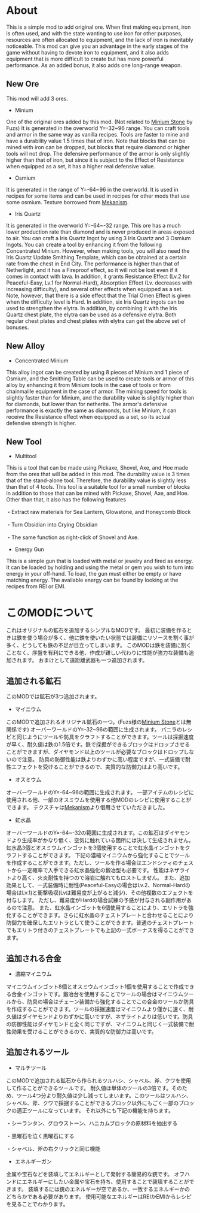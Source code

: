# About
This is a simple mod to add original ore.
When first making equipment, iron is often used, and with the state wanting to use iron for other purposes, resources are often allocated to equipment, and the lack of iron is inevitably noticeable.
This mod can give you an advantage in the early stages of the game without having to devote iron to equipment, and it also adds equipment that is more difficult to create but has more powerful performance.
As an added bonus, it also adds one long-range weapon.

## New Ore
This mod will add 3 ores.
- Minium

One of the original ores added by this mod. (Not related to [Minium Stone](https://modrinth.com/mod/minium-stone) by Fuzs)
It is generated in the overworld Y=-32~96 range.
You can craft tools and armor in the same way as vanilla recipes. Tools are faster to mine and have a durability value 1.5 times that of iron. Note that blocks that can be mined with iron can be dropped, but blocks that require diamond or higher tools will not drop.
The defensive performance of the armor is only slightly higher than that of iron, but since it is subject to the Effect of Resistance when equipped as a set, it has a higher real defensive value.

- Osmium

It is generated in the range of Y=-64~96 in the overworld.
It is used in recipes for some items and can be used in recipes for other mods that use some osmium.
Texture borrowed from [Mekanism](https://modrinth.com/mod/mekanism).

- Iris Quartz

It is generated in the overworld Y=-64~-32 range. This ore has a much lower production rate than diamond and is never produced in areas exposed to air.
You can craft a Iris Quartz Ingot by using 3 Iris Quartz and 3 Osmium Ingots.
You can create a tool by enhancing it from the following Concentrated Minium. However, when making tools, you will also need the Iris Quartz Update Smithing Template, which can be obtained at a certain rate from the chest in End City.
The performance is higher than that of Netherlight, and it has a Fireproof effect, so it will not be lost even if it comes in contact with lava.
In addition, it grants Resistance Effect (Lv.2 for Peaceful-Easy, Lv.1 for Normal-Hard), Absorption Effect (Lv. decreases with increasing difficulty), and several other effects when equipped as a set.
Note, however, that there is a side effect that the Trial Omen Effect is given when the difficulty level is Hard.
In addition, six Iris Quartz ingots can be used to strengthen the elytra. In addition, by combining it with the Iris Quartz chest plate, the elytra can be used as a defensive elytra. Both regular chest plates and chest plates with elytra can get the above set of bonuses.

## New Alloy
- Concentrated Minium

This alloy ingot can be created by using 8 pieces of Minium and 1 piece of Osmium, and the Smithing Table can be used to create tools or armor of this alloy by enhancing it from Minium tools in the case of tools or from chainmaille equipment in the case of armor.
The mining speed for tools is slightly faster than for Minium, and the durability value is slightly higher than for diamonds, but lower than for netherite.
The armor's defensive performance is exactly the same as diamonds, but like Minium, it can receive the Resistance effect when equipped as a set, so its actual defensive strength is higher.

## New Tool

- Multitool

This is a tool that can be made using Pickaxe, Shovel, Axe, and Hoe made from the ores that will be added in this mod.
The durability value is 3 times that of the stand-alone tool. Therefore, the durability value is slightly less than that of 4 tools. This tool is a suitable tool for a small number of blocks in addition to those that can be mined with Pickaxe, Shovel, Axe, and Hoe.
Other than that, it also has the following features

・Extract raw materials for Sea Lantern, Glowstone, and Honeycomb Block

・Turn Obsidian into Crying Obsidian

・The same function as right-click of Shovel and Axe.

- Energy Gun

This is a simple gun that is loaded with metal or jewelry and fired as energy.
It can be loaded by holding and using the metal or gem you wish to turn into energy in your off-hand.
To load, the gun must either be empty or have matching energy.
The available energy can be found by looking at the recipes from REI or EMI.

# このMODについて
これはオリジナルの鉱石を追加するシンプルなMODです。
最初に装備を作るときは鉄を使う場合が多く、他に鉄を使いたい状態では装備にリソースを割く事が多く、どうしても鉄の不足が目立ってしまいます。
このMODは鉄を装備に割くことなく、序盤を有利にできる他、作成が難しい代わりに性能が強力な装備も追加されます。
おまけとして遠距離武器も一つ追加されます。

## 追加される鉱石
このMODでは鉱石が3つ追加されます。
- マイニウム

このMODで追加されるオリジナル鉱石の一つ。(Fuzs様の[Minium Stone](https://modrinth.com/mod/minium-stone)とは無関係です)
オーバーワールドのY=-32~96の範囲に生成されます。
バニラのレシピと同じようにツールや防具をクラフトすることができます。ツールは採掘速度が早く、耐久値は鉄の1.5倍です。鉄で採掘ができるブロックはドロップさせることができますが、ダイヤモンド以上のツールが必要なブロックはドロップしないので注意。
防具の防御性能は鉄よりわずかに高い程度ですが、一式装備で耐性エフェクトを受けることができるので、実質的な防御力はより高いです。

- オスミウム

オーバーワールドのY=-64~96の範囲に生成されます。
一部アイテムのレシピに使用される他、一部のオスミウムを使用する他MODのレシピに使用することができます。
テクスチャは[Mekanism](https://modrinth.com/mod/mekanism)より借用させていただきました。

- 虹水晶

オーバーワールドのY=-64~-32の範囲に生成されます。この鉱石はダイヤモンドより生成率がかなり低く、空気に触れている箇所には決して生成されません。
虹水晶3個とオスミウムインゴットを3個使用することで虹水晶インゴットをクラフトすることができます。
下記の濃縮マイニウムから強化することでツールを作成することができます。ただし、ツールを作る場合はエンドシティのチェストから一定確率で入手できる虹水晶強化の鍛冶型も必要です。
性能はネザライトより高く、火炎耐性を持つので溶岩に触れてもロストしません。
また、追加効果として、一式装備時に耐性(Peaceful-Easyの場合はLv.2、Normal-Hardの場合はLv.1)と衝撃吸収(Lvは難易度が上がると減少)、その他複数のエフェクトを付与します。
ただし、難易度がHardの場合試練の予感が付与される副作用があるので注意。
また、虹水晶インゴットを6個使用することにより、エリトラを強化することができます。さらに虹水晶のチェストプレートと合わせることにより防御力を確保したエリトラとして使うことができます。普通のチェストプレートでもエリトラ付きのチェストプレートでも上記の一式ボーナスを得ることができます。

## 追加される合金
- 濃縮マイニウム

マイニウムインゴット8個とオスミウムインゴット1個を使用することで作成できる合金インゴットです。鍛冶台を使用することでツールの場合はマイニウムツールから、防具の場合はチェーン装備から強化することでこの合金のツールか防具を作成することができます。ツールの採掘速度はマイニウムより僅かに速く、耐久値はダイヤモンドよりわずかに高いですが、ネザライトよりは低いです。防具の防御性能はダイヤモンドと全く同じですが、マイニウムと同じく一式装備で耐性効果を受けることができるので、実質的な防御力は高いです。

## 追加されるツール
- マルチツール

このMODで追加される鉱石から作られるツルハシ、シャベル、斧、クワを使用して作ることができるツールです。
耐久値は単体のツールの3倍です。そのため、ツール4つ分より耐久値は少し減ってしまいます。このツールはツルハシ、シャベル、斧、クワで採掘することができるブロック以外にもごく一部のブロックの適正ツールになっています。
それ以外にも下記の機能を持ちます。

・シーランタン、グロウストーン、ハニカムブロックの原材料を抽出する

・黒曜石を泣く黒曜石にする

・シャベル、斧の右クリックと同じ機能

- エネルギーガン

金属や宝石などを装填してエネルギーとして発射する簡易的な銃です。
オフハンドにエネルギーにしたい金属や宝石を持ち、使用することで装填することができます。
装填するには銃のエネルギーが空であるか、一致するエネルギーかのどちらかである必要があります。
使用可能なエネルギーはREIかEMIからレシピを見ることでわかります。
